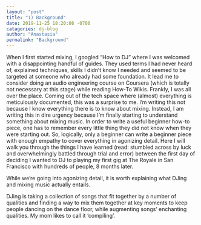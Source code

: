 ```yaml
---
layout: "post"
title: "1) Background"
date: 2019-11-25 18:20:08 -0700
catagories: dj-blog
author: "Anastasia"
permalink: "Background"
---
```

When I first started mixing, I googled “How to DJ” where I was welcomed with a disappointing handful of guides. They used terms I had never heard of, explained techniques, skills I didn’t know I needed and seemed to be targeted at someone who already had some foundation. It lead me to consider doing an audio engineering course on Coursera (which is totally not necessary at this stage) while reading How-To Wikis. Frankly, I was all over the place. Coming out of the tech space where (almost) everything is meticulously documented, this was a surprise to me.
I’m writing this not because I know everything there is to know about mixing. Instead, I am writing this in dire urgency because I’m finally starting to understand something about mixing music. In order to write a useful beginner how-to piece, one has to remember every little thing they did not know when they were starting out. So, logically, only a beginner can write a beginner piece with enough empathy to cover everything in agonizing detail. Here I will walk you through the things I have learned (read: stumbled across by luck and overwhelmingly battled through trial and error) between the first day of deciding I wanted to DJ to playing my first gig at The Royale in San Francisco with hundreds of people, 8 months later.

While we’re going into agonizing detail, it is worth explaining what DJing and mixing music actually entails. 

DJing is taking a collection of songs that fit together by a number of qualities and finding a way to mix them together at key moments to keep people dancing on the dance floor, while augmenting songs’ enchanting qualities. My mom likes to call it ‘compiling’.

